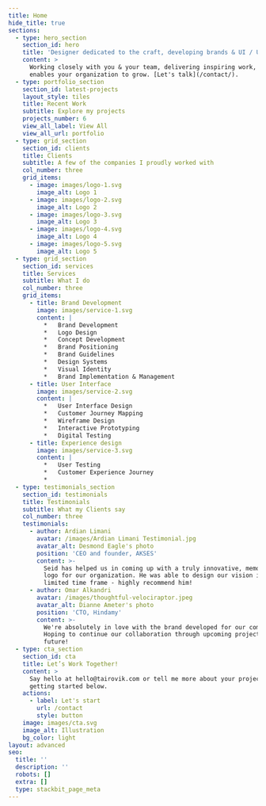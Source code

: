 ```yaml
---
title: Home
hide_title: true
sections:
  - type: hero_section
    section_id: hero
    title: 'Designer dedicated to the craft, developing brands & UI / UX that lasts.'
    content: >
      Working closely with you & your team, delivering inspiring work, which
      enables your organization to grow. [Let's talk](/contact/).
  - type: portfolio_section
    section_id: latest-projects
    layout_style: tiles
    title: Recent Work
    subtitle: Explore my projects
    projects_number: 6
    view_all_label: View All
    view_all_url: portfolio
  - type: grid_section
    section_id: clients
    title: Clients
    subtitle: A few of the companies I proudly worked with
    col_number: three
    grid_items:
      - image: images/logo-1.svg
        image_alt: Logo 1
      - image: images/logo-2.svg
        image_alt: Logo 2
      - image: images/logo-3.svg
        image_alt: Logo 3
      - image: images/logo-4.svg
        image_alt: Logo 4
      - image: images/logo-5.svg
        image_alt: Logo 5
  - type: grid_section
    section_id: services
    title: Services
    subtitle: What I do
    col_number: three
    grid_items:
      - title: Brand Development
        image: images/service-1.svg
        content: |
          *   Brand Development
          *   Logo Design
          *   Concept Development
          *   Brand Positioning
          *   Brand Guidelines
          *   Design Systems
          *   Visual Identity
          *   Brand Implementation & Management
      - title: User Interface
        image: images/service-2.svg
        content: |
          *   User Interface Design
          *   Customer Journey Mapping
          *   Wireframe Design
          *   Interactive Prototyping
          *   Digital Testing
      - title: Experience design
        image: images/service-3.svg
        content: |
          *   User Testing
          *   Customer Experience Journey
          *
  - type: testimonials_section
    section_id: testimonials
    title: Testimonials
    subtitle: What my Clients say
    col_number: three
    testimonials:
      - author: Ardian Limani
        avatar: /images/Ardian Limani Testimonial.jpg
        avatar_alt: Desmond Eagle's photo
        position: 'CEO and founder, AKSES'
        content: >-
          Seid has helped us in coming up with a truly innovative, memorable
          logo for our organization. He was able to design our vision in a
          limited time frame - highly recommend him!
      - author: Omar Alkandri
        avatar: /images/thoughtful-velociraptor.jpeg
        avatar_alt: Dianne Ameter's photo
        position: 'CTO, Hindamy'
        content: >-
          We're absolutely in love with the brand developed for our company.
          Hoping to continue our collaboration through upcoming projects in the
          future!
  - type: cta_section
    section_id: cta
    title: Let’s Work Together!
    content: >
      Say hello at hello@tairovik.com or tell me more about your project by
      getting started below.
    actions:
      - label: Let's start
        url: /contact
        style: button
    image: images/cta.svg
    image_alt: Illustration
    bg_color: light
layout: advanced
seo:
  title: ''
  description: ''
  robots: []
  extra: []
  type: stackbit_page_meta
---
```

